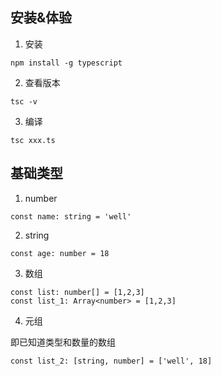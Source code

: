 ## 安装&体验

1. 安装

```
npm install -g typescript
```

2. 查看版本

```
tsc -v 
```

3. 编译

```
tsc xxx.ts
```

## 基础类型

1. number

```
const name: string = 'well'
```

2. string

```
const age: number = 18
```

3. 数组

```
const list: number[] = [1,2,3]
const list_1: Array<number> = [1,2,3]
```

4. 元组

即已知道类型和数量的数组

```
const list_2: [string, number] = ['well', 18]
```

